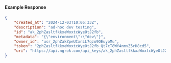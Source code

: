 <!-- Code generated for API Clients. DO NOT EDIT. -->

#### Example Response

```json
{
	"created_at": "2024-12-03T10:05:33Z",
	"description": "ad-hoc dev testing",
	"id": "ak_2phZasltfkkxaWoxtcWyeOtJ2fb",
	"metadata": "{\"environment\":\"dev\"}",
	"owner_id": "usr_2phZakZpeUIxnLL7qzo9OEuyoMu",
	"token": "2phZasltfkkxaWoxtcWyeOtJ2fb_Qt7cT8WY4nmvZ5rH8cd5",
	"uri": "https://api.ngrok.com/api_keys/ak_2phZasltfkkxaWoxtcWyeOtJ2fb"
}
```
